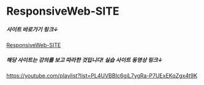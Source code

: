 # ResponsiveWeb-SITE
##### 사이트 바로가기 링크↓ 
[ResponsiveWeb-SITE](https://pedantic-raman-8ab6a6.netlify.app "반응형 사이트 바로가기")

##### 해당 사이트는 강의를 보고 따라한 것입니다! 실습 사이트 동영상 링크↓ 
https://youtube.com/playlist?list=PL4UVBBIc6giL7ygRa-P7UExEKqZgx4t9K

